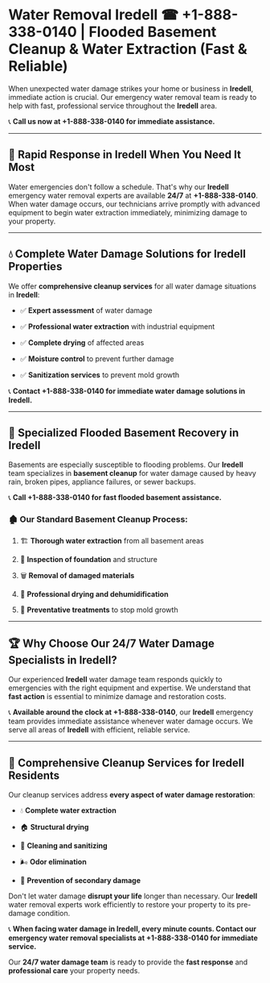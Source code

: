 # Water Removal Iredell ☎ +1-888-338-0140 | Flooded Basement Cleanup & Water Extraction (Fast & Reliable)

When unexpected water damage strikes your home or business in **Iredell**, immediate action is crucial. Our emergency water removal team is ready to help with fast, professional service throughout the **Iredell** area. 

📞 **Call us now at +1-888-338-0140 for immediate assistance.**
---
## 🚀 Rapid Response in Iredell When You Need It Most
Water emergencies don't follow a schedule. That's why our **Iredell** emergency water removal experts are available **24/7** at **+1-888-338-0140**. When water damage occurs, our technicians arrive promptly with advanced equipment to begin water extraction immediately, minimizing damage to your property.
---
## 💧 Complete Water Damage Solutions for Iredell Properties
We offer **comprehensive cleanup services** for all water damage situations in **Iredell**:
- ✅ **Expert assessment** of water damage  
- ✅ **Professional water extraction** with industrial equipment  
- ✅ **Complete drying** of affected areas  
- ✅ **Moisture control** to prevent further damage  
- ✅ **Sanitization services** to prevent mold growth  
📞 **Contact +1-888-338-0140 for immediate water damage solutions in Iredell.**
---
## 🌊 Specialized Flooded Basement Recovery in Iredell
Basements are especially susceptible to flooding problems. Our **Iredell** team specializes in **basement cleanup** for water damage caused by heavy rain, broken pipes, appliance failures, or sewer backups. 
📞 **Call +1-888-338-0140 for fast flooded basement assistance.**
### 🏚️ Our Standard Basement Cleanup Process:
1. 🏗️ **Thorough water extraction** from all basement areas  
2. 🔎 **Inspection of foundation** and structure  
3. 🗑️ **Removal of damaged materials**  
4. 💨 **Professional drying and dehumidification**  
5. 🚫 **Preventative treatments** to stop mold growth  
---
## 🏆 Why Choose Our 24/7 Water Damage Specialists in Iredell?
Our experienced **Iredell** water damage team responds quickly to emergencies with the right equipment and expertise. We understand that **fast action** is essential to minimize damage and restoration costs.
📞 **Available around the clock at +1-888-338-0140**, our **Iredell** emergency team provides immediate assistance whenever water damage occurs. We serve all areas of **Iredell** with efficient, reliable service.
---
## 🧹 Comprehensive Cleanup Services for Iredell Residents
Our cleanup services address **every aspect of water damage restoration**:
- 💧 **Complete water extraction**  
- 🏠 **Structural drying**  
- 🧼 **Cleaning and sanitizing**  
- 🌬️ **Odor elimination**  
- 🚫 **Prevention of secondary damage**  
Don't let water damage **disrupt your life** longer than necessary. Our **Iredell** water removal experts work efficiently to restore your property to its pre-damage condition.
📞 **When facing water damage in Iredell, every minute counts. Contact our emergency water removal specialists at +1-888-338-0140 for immediate service.**
Our **24/7 water damage team** is ready to provide the **fast response** and **professional care** your property needs.
